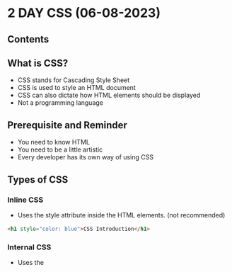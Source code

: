 # 2 DAY CSS (06-08-2023)

## Contents

## What is CSS?
- CSS stands for Cascading Style Sheet
- CSS is used to style an HTML document
- CSS can also dictate how HTML elements should be displayed
- Not a programming language

## Prerequisite and Reminder
- You need to know HTML
- You need to be a little artistic
- Every developer has its own way of using CSS

## Types of CSS
### Inline CSS
- Uses the style attribute inside the HTML elements. (not recommended)
```html
<h1 style="color: blue">CSS Introduction</h1>
```
### Internal CSS
- Uses the <style> element inside the <head> of the HTML page.
 ```html
<head>
  <style type="text/css">
    h1 {
        color: green;
    }
  </style>
</head>
<body>
  <h1>CSS Introduction</h1>
</body>
```
### External CSS
- Uses an external CSS file which is linked by the <link> element inside the <head> of the HTML page.
 #### HTML file
 ```html
 <head>
  <link rel="stylesheet" href="css/style.css">
</head>
 ```
 #### CSS file
 ```css
body {
   font-family: 'Lato', sans-serif;
}
 ```
 
## ID vs Class: Targeting and Usage

In CSS, both IDs and classes are used for targeting specific elements, but they have distinct characteristics and purposes. Here's a comparison of IDs and classes, along with examples of how to target them:

### ID Selector

- Represents a unique identifier for an element.
- Denoted by the `#` symbol followed by the ID name.

Example:
```css
#my-id {
  /* Styles applied to the element with ID 'my-id' */
}
 ```
 
### Class Selector
- Represents a group or category of elements. Denoted by a dot (.) followed by the class name.
 
Example:
```css
.my-class {
  /* Styles applied to all elements with the class 'my-class' */
}
```
> To target an element by ID, use the ID selector with the corresponding ID name. For example, if you have an element with the ID of my-id, you can target it using #my-id in your CSS.
>
> To target elements by class, use the class selector with the corresponding class name. For example, if you have multiple elements with the class of my-class, you can target them using .my-class in your CSS.
>
> Remember to replace my-id and my-class with the actual ID and class names used in your HTML code.



 
## CSS Anatomy
> Knowing about CSS anatomy is important because it provides a structured understanding of the different components and terminology used in CSS. Understanding the roles and relationships between selectors, pseudo-?
> classes, declarations, property names, and property values helps in writing more efficient and targeted CSS code. It allows developers to style specific elements, apply different styles based on element states, and 
> control various aspects of element appearance and behavior.
 
 ![CSS Anatomy](images/cssanatomy3.png)
 
 | Term            | Description                                                     |
|-----------------|-----------------------------------------------------------------|
| Selector        | Specifies which HTML elements the CSS rules will be applied to.  |
| Pseudo Class    | Represents a specific state or condition of an element.          |
| Declaration     | Consists of a property name and value, separated by a colon.     |
| Property Name   | Identifies the specific CSS property to be modified.             |
| Property Value  | Specifies the desired value for the corresponding property.      |
 
 
## What is CSS Selector

CSS Selector is a pattern used to select and style specific elements on a web page. Selectors allow you to target elements based on their attributes, types, classes, or relationships with other elements.

There are five categories of CSS selectors:

| Category          | Function and Example                                               |
|-------------------|-------------------------------------------------------------------|
| Type Selector     | Targets elements based on their element type.                     |
| Class Selector    | Targets elements based on their class attribute.                  |
| ID Selector       | Targets elements based on their ID attribute.                     |
| Attribute Selector | Targets elements based on their attribute values.                 |
| Pseudo-class Selector | Targets elements based on special states or conditions.           |

### Type Selector
Type selector targets elements based on their element type.

Example: Select all `<h1>` elements on the page.
```css
h1 {
  color: red;
}
### Class Selector
Class selector targets elements based on their class attribute.

Example: Select all elements with the class "highlight".
```css
 .highlight {
  background-color: yellow;
}
```
### ID Selector
ID selector targets elements based on their ID attribute.

Example: Select the element with the ID "logo".
```css
 #logo {
  width: 100px;
}
```
### Attribute Selector
Attribute selector targets elements based on their attribute values.

Example: Select all elements with the attribute "target" set to "_blank".
 ```css
 [target="_blank"] {
  text-decoration: underline;
}
```
### Pseudo-class Selector
Pseudo-class selector targets elements based on special states or conditions.

Example: Select the first child of an element.
```css
 :first-child {
  font-weight: bold;
}
```
## CSS Combinators

A combinator is something that explains the relationship between the selectors.

A CSS selector can contain more than one simple selector. Between the simple selectors, we can include a combinator.

There are four different combinators in CSS:
 
### CSS Combinators

A combinator is something that explains the relationship between the selectors. A CSS selector can contain more than one simple selector. Between the simple selectors, we can include a combinator.

There are four different combinators in CSS:

| Combinator              | Description                                            | Example                                          |
|-------------------------|--------------------------------------------------------|--------------------------------------------------|
| Descendant Selector     | Matches all elements that are descendants of a specified element. | `div p` { background-color: yellow; }           |
| Child Selector          | Selects all elements that are the children of a specified element. | `parent > child` { /* CSS rules */ }            |
| Adjacent Sibling Selector | Selects an element that is directly after another specific element. | `element + sibling` { /* CSS rules */ }         |
| General Sibling Selector | Selects all elements that are next siblings of a specified element. | `element ~ sibling` { /* CSS rules */ }         |

![CSS Box Model](images/css_box_model.png)

 
 ### How to Comment
 ```css
 /* This is a comment */
 ```
 
 ### The Root Selector
 ```css
 * {
   font-size: 20px;
}
 ```
 ### Ways to set a color
 ```css
 /* Color Name */
 h1 {
   color: red;
}
/* Hexadecimal */
 h1 {
   color: #ff0000;
}
/* RGB */
 h1 {
   color: rgb(255, 255, 0);
}
```




